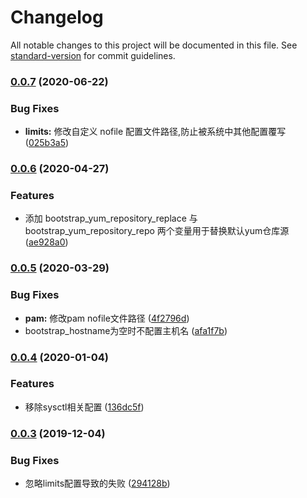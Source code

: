 # Changelog

All notable changes to this project will be documented in this file. See [standard-version](https://github.com/conventional-changelog/standard-version) for commit guidelines.

### [0.0.7](https://github.com/daixijun/ansible-role-bootstrap/compare/v0.0.6...v0.0.7) (2020-06-22)


### Bug Fixes

* **limits:** 修改自定义 nofile 配置文件路径,防止被系统中其他配置覆写 ([025b3a5](https://github.com/daixijun/ansible-role-bootstrap/commit/025b3a53b02ff55e75e80b663a4946ebd15a55df))

### [0.0.6](https://github.com/daixijun/ansible-role-bootstrap/compare/v0.0.5...v0.0.6) (2020-04-27)


### Features

* 添加 bootstrap_yum_repository_replace 与 bootstrap_yum_repository_repo 两个变量用于替换默认yum仓库源 ([ae928a0](https://github.com/daixijun/ansible-role-bootstrap/commit/ae928a0e345a0d50941cacb6876df62ebb7a4d08))

### [0.0.5](https://github.com/daixijun/ansible-role-bootstrap/compare/v0.0.4...v0.0.5) (2020-03-29)


### Bug Fixes

* **pam:** 修改pam nofile文件路径 ([4f2796d](https://github.com/daixijun/ansible-role-bootstrap/commit/4f2796d92e12cb9190df8c522d98fdc1531bdaae))
* bootstrap_hostname为空时不配置主机名 ([afa1f7b](https://github.com/daixijun/ansible-role-bootstrap/commit/afa1f7b0d0f116c96af3a7e6a1b1d011260a4672))

### [0.0.4](https://github.com/daixijun/ansible-role-bootstrap/compare/v0.0.3...v0.0.4) (2020-01-04)


### Features

* 移除sysctl相关配置 ([136dc5f](https://github.com/daixijun/ansible-role-bootstrap/commit/136dc5ffe57d265d666efba1830a5146284494da))

### [0.0.3](https://github.com/daixijun/ansible-role-bootstrap/compare/v0.0.2...v0.0.3) (2019-12-04)


### Bug Fixes

* 忽略limits配置导致的失败 ([294128b](https://github.com/daixijun/ansible-role-bootstrap/commit/294128b285868b9a8b6e777a7086bc98a5ad48fb))
